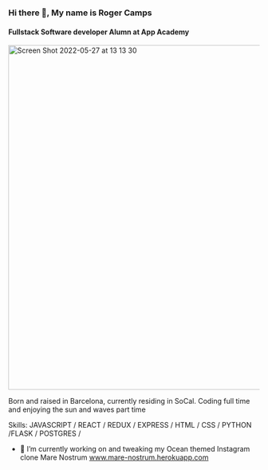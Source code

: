 ### Hi there 👋, My name is Roger Camps
#### Fullstack Software developer Alumn at App Academy

<img width="691" alt="Screen Shot 2022-05-27 at 13 13 30" src="https://user-images.githubusercontent.com/18482572/170783335-e0f59851-8f65-413c-8169-966a9ffb6606.png">


Born and raised in Barcelona, currently residing in SoCal. Coding full time and enjoying the sun and waves part time

Skills: JAVASCRIPT / REACT / REDUX / EXPRESS / HTML / CSS / PYTHON /FLASK / POSTGRES / 

- 🔭 I’m currently working on and tweaking my Ocean themed Instagram clone Mare Nostrum www.mare-nostrum.herokuapp.com
